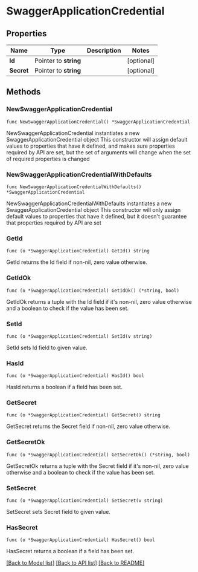 # SwaggerApplicationCredential

## Properties

Name | Type | Description | Notes
------------ | ------------- | ------------- | -------------
**Id** | Pointer to **string** |  | [optional] 
**Secret** | Pointer to **string** |  | [optional] 

## Methods

### NewSwaggerApplicationCredential

`func NewSwaggerApplicationCredential() *SwaggerApplicationCredential`

NewSwaggerApplicationCredential instantiates a new SwaggerApplicationCredential object
This constructor will assign default values to properties that have it defined,
and makes sure properties required by API are set, but the set of arguments
will change when the set of required properties is changed

### NewSwaggerApplicationCredentialWithDefaults

`func NewSwaggerApplicationCredentialWithDefaults() *SwaggerApplicationCredential`

NewSwaggerApplicationCredentialWithDefaults instantiates a new SwaggerApplicationCredential object
This constructor will only assign default values to properties that have it defined,
but it doesn't guarantee that properties required by API are set

### GetId

`func (o *SwaggerApplicationCredential) GetId() string`

GetId returns the Id field if non-nil, zero value otherwise.

### GetIdOk

`func (o *SwaggerApplicationCredential) GetIdOk() (*string, bool)`

GetIdOk returns a tuple with the Id field if it's non-nil, zero value otherwise
and a boolean to check if the value has been set.

### SetId

`func (o *SwaggerApplicationCredential) SetId(v string)`

SetId sets Id field to given value.

### HasId

`func (o *SwaggerApplicationCredential) HasId() bool`

HasId returns a boolean if a field has been set.

### GetSecret

`func (o *SwaggerApplicationCredential) GetSecret() string`

GetSecret returns the Secret field if non-nil, zero value otherwise.

### GetSecretOk

`func (o *SwaggerApplicationCredential) GetSecretOk() (*string, bool)`

GetSecretOk returns a tuple with the Secret field if it's non-nil, zero value otherwise
and a boolean to check if the value has been set.

### SetSecret

`func (o *SwaggerApplicationCredential) SetSecret(v string)`

SetSecret sets Secret field to given value.

### HasSecret

`func (o *SwaggerApplicationCredential) HasSecret() bool`

HasSecret returns a boolean if a field has been set.


[[Back to Model list]](../README.md#documentation-for-models) [[Back to API list]](../README.md#documentation-for-api-endpoints) [[Back to README]](../README.md)



